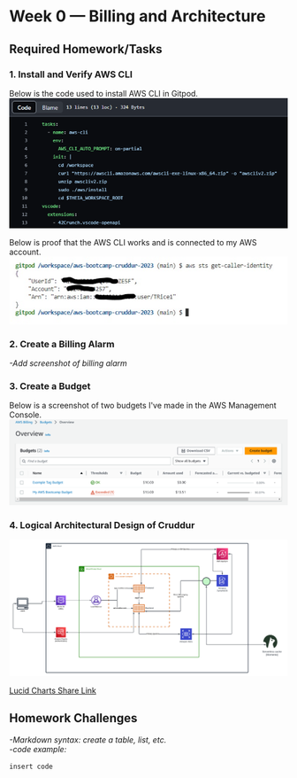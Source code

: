 # Week 0 — Billing and Architecture

## Required Homework/Tasks

### 1. Install and Verify AWS CLI
Below is the code used to install AWS CLI in Gitpod.
![Code used to install aws cli in gitpod](assets/aws%20cli%20install%20code.PNG)

Below is proof that the AWS CLI works and is connected to my AWS account.
![Get Caller Screenshot](assets/aws%20cli%20get%20caller%20identity.jpg)


### 2. Create a Billing Alarm
*-Add screenshot of billing alarm*

### 3. Create a Budget
Below is a screenshot of two budgets I've made in the AWS Management Console.
![Budget screenshot](assets/Budgets%20screenshot.PNG)

### 4. Logical Architectural Design of Cruddur
![Logical Diagram of Cruddur](assets/Homework%20Diagram.png)

[Lucid Charts Share Link](https://lucid.app/lucidchart/a56b97e7-6b7f-43e6-b496-01e90f1e70dc/edit?viewport_loc=-530%2C-356%2C3328%2C1598%2C0_0&invitationId=inv_1a750180-4e62-40b5-bcd1-ee41af686a7b)
## Homework Challenges
*-Markdown syntax: create a table, list, etc.*\
*-code example:*
```
insert code
```
